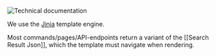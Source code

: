 ![Technical documentation](https://github.com/pagekite/Mailpile/wiki/images/page-technical.png)

We use the [Jinja](http://jinja.pocoo.org) template engine.

Most commands/pages/API-endpoints return a variant of the
[[Search Result Json]], which the template must navigate when
rendering.
